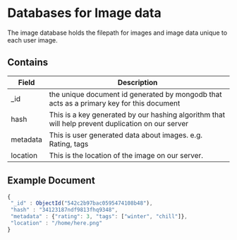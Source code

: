 # Databases for Image data

The image database holds the filepath for images and image data unique
to each user image.


Contains
-------------
| Field | Description|
|-------|------------|
| _id | the unique document id generated by mongodb that acts as a primary key for this document |
| hash | This is a key generated by our hashing algorithm that will help prevent duplication on our server |
| metadata | This is user generated data about images. e.g. Rating, tags |
| location | This is the location of the image on our server. |

Example Document
----------------
```js
{
 "_id" : ObjectId("542c2b97bac0595474108b48"),
 "hash" : "34123187ndf9813fhq9348",
 "metadata" : {"rating": 3, "tags": ["winter", "chill"]},
 "location" : "/home/here.png"
}
```
